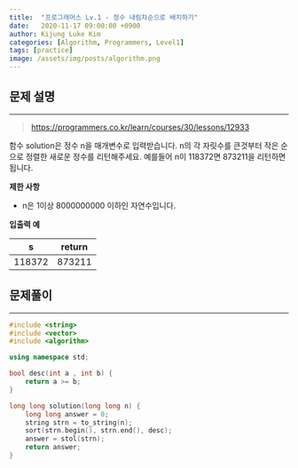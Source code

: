 ```yaml
---
title:  "프로그래머스 Lv.1 - 정수 내림차순으로 배치하기"
date:   2020-11-17 09:00:00 +0900
author: Kijung Luke Kim
categories: [Algorithm, Programmers, Level1]
tags: [practice]
image: /assets/img/posts/algorithm.png
---
```


## 문제 설명
---

> https://programmers.co.kr/learn/courses/30/lessons/12933

함수 solution은 정수 n을 매개변수로 입력받습니다. n의 각 자릿수를 큰것부터 작은 순으로 정렬한 새로운 정수를 리턴해주세요. 예를들어 n이 118372면 873211을 리턴하면 됩니다.

**제한 사항**   

- n은 1이상 8000000000 이하인 자연수입니다.

**입출력 예**

|s|return|
|---|---|
|118372|873211|

## 문제풀이
---

```cpp
#include <string>
#include <vector>
#include <algorithm>

using namespace std;

bool desc(int a , int b) {
    return a >= b;
}

long long solution(long long n) {
    long long answer = 0;
    string strn = to_string(n);
    sort(strn.begin(), strn.end(), desc);
    answer = stol(strn);
    return answer;
}
```
